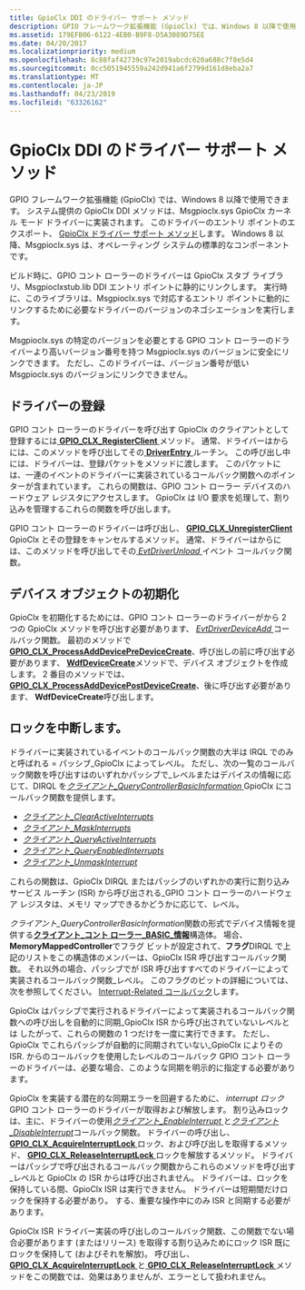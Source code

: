 ```yaml
---
title: GpioClx DDI のドライバー サポート メソッド
description: GPIO フレームワーク拡張機能 (GpioClx) では、Windows 8 以降で使用できます。
ms.assetid: 179EFB06-6122-4EB0-B9F8-D5A3089D75EE
ms.date: 04/20/2017
ms.localizationpriority: medium
ms.openlocfilehash: 8c88faf42739c97e2019abcdc620a688c7f8e5d4
ms.sourcegitcommit: 0cc5051945559a242d941a6f2799d161d8eba2a7
ms.translationtype: MT
ms.contentlocale: ja-JP
ms.lasthandoff: 04/23/2019
ms.locfileid: "63326162"
---
```

# <a name="driver-support-methods-in-the-gpioclx-ddi"></a>GpioClx DDI のドライバー サポート メソッド


GPIO フレームワーク拡張機能 (GpioClx) では、Windows 8 以降で使用できます。 システム提供の GpioClx DDI メソッドは、Msgpioclx.sys GpioClx カーネル モード ドライバーに実装されます。 このドライバーのエントリ ポイントのエクスポート、 [GpioClx ドライバー サポート メソッド](https://msdn.microsoft.com/library/windows/hardware/hh439460)します。 Windows 8 以降、Msgpioclx.sys は、オペレーティング システムの標準的なコンポーネントです。

ビルド時に、GPIO コント ローラーのドライバーは GpioClx スタブ ライブラリ、Msgpioclxstub.lib DDI エントリ ポイントに静的にリンクします。 実行時に、このライブラリは、Msgpioclx.sys で対応するエントリ ポイントに動的にリンクするために必要なドライバーのバージョンのネゴシエーションを実行します。

Msgpioclx.sys の特定のバージョンを必要とする GPIO コント ローラーのドライバーより高いバージョン番号を持つ Msgpioclx.sys のバージョンに安全にリンクできます。 ただし、このドライバーは、バージョン番号が低い Msgpioclx.sys のバージョンにリンクできません。

## <a name="driver-registration"></a>ドライバーの登録


GPIO コント ローラーのドライバーを呼び出す GpioClx のクライアントとして登録するには[ **GPIO\_CLX\_RegisterClient** ](https://msdn.microsoft.com/library/windows/hardware/hh439490)メソッド。 通常、ドライバーはからには、このメソッドを呼び出してその[ **DriverEntry** ](https://msdn.microsoft.com/library/windows/hardware/ff544113)ルーチン。 この呼び出し中には、ドライバーは、登録パケットをメソッドに渡します。 このパケットには、一連のイベントのドライバーに実装されているコールバック関数へのポインターが含まれています。 これらの関数は、GPIO コント ローラー デバイスのハードウェア レジスタにアクセスします。 GpioClx は I/O 要求を処理して、割り込みを管理するこれらの関数を呼び出します。

GPIO コント ローラーのドライバーは呼び出し、 [ **GPIO\_CLX\_UnregisterClient** ](https://msdn.microsoft.com/library/windows/hardware/hh439498) GpioClx とその登録をキャンセルするメソッド。 通常、ドライバーはからには、このメソッドを呼び出してその[ *EvtDriverUnload* ](https://msdn.microsoft.com/library/windows/hardware/ff541694)イベント コールバック関数。

## <a name="device-object-initialization"></a>デバイス オブジェクトの初期化


GpioClx を初期化するためには、GPIO コント ローラーのドライバーがから 2 つの GpioClx メソッドを呼び出す必要があります、 [ *EvtDriverDeviceAdd* ](https://msdn.microsoft.com/library/windows/hardware/ff541693)コールバック関数。 最初のメソッドで[ **GPIO\_CLX\_ProcessAddDevicePreDeviceCreate**](https://msdn.microsoft.com/library/windows/hardware/hh439487)、呼び出しの前に呼び出す必要があります、 [ **WdfDeviceCreate**](https://msdn.microsoft.com/library/windows/hardware/ff545926)メソッドで、デバイス オブジェクトを作成します。 2 番目のメソッドでは、 [ **GPIO\_CLX\_ProcessAddDevicePostDeviceCreate**](https://msdn.microsoft.com/library/windows/hardware/hh439484)、後に呼び出す必要があります、 **WdfDeviceCreate**呼び出します。

## <a name="interrupt-lock"></a>ロックを中断します。


ドライバーに実装されているイベントのコールバック関数の大半は IRQL でのみと呼ばれる = パッシブ\_GpioClx によってレベル。 ただし、次の一覧のコールバック関数を呼び出すはのいずれかパッシブで\_レベルまたはデバイスの情報に応じて、DIRQL を[*クライアント\_QueryControllerBasicInformation* ](https://msdn.microsoft.com/library/windows/hardware/hh439399) GpioClx にコールバック関数を提供します。

-   [*クライアント\_ClearActiveInterrupts*](https://msdn.microsoft.com/library/windows/hardware/hh439341)
-   [*クライアント\_MaskInterrupts*](https://msdn.microsoft.com/library/windows/hardware/hh439380)
-   [*クライアント\_QueryActiveInterrupts*](https://msdn.microsoft.com/library/windows/hardware/hh439395)
-   [*クライアント\_QueryEnabledInterrupts*](https://msdn.microsoft.com/library/windows/hardware/dn265184)
-   [*クライアント\_UnmaskInterrupt*](https://msdn.microsoft.com/library/windows/hardware/hh439435)

これらの関数は、GpioClx DIRQL またはパッシブのいずれかの実行に割り込みサービス ルーチン (ISR) から呼び出される\_GPIO コント ローラーのハードウェア レジスタは、メモリ マップできるかどうかに応じて、レベル。

*クライアント\_QueryControllerBasicInformation*関数の形式でデバイス情報を提供する[**クライアント\_コント ローラー\_BASIC\_情報**](https://msdn.microsoft.com/library/windows/hardware/hh439358)構造体。 場合、 **MemoryMappedController**でフラグ ビットが設定されて、**フラグ**DIRQL で上記のリストをこの構造体のメンバーは、GpioClx ISR 呼び出すコールバック関数。 それ以外の場合、パッシブでが ISR 呼び出すすべてのドライバーによって実装されるコールバック関数\_レベル。 このフラグのビットの詳細については、次を参照してください。 [Interrupt-Related コールバック](https://msdn.microsoft.com/library/windows/hardware/hh698260)します。

GpioClx はパッシブで実行されるドライバーによって実装されるコールバック関数への呼び出しを自動的に同期\_GpioClx ISR から呼び出されていないレベルとは したがって、これらの関数の 1 つだけを一度に実行できます。 ただし、GpioClx でこれらパッシブが自動的に同期されていない\_GpioClx によりその ISR. からのコールバックを使用したレベルのコールバック GPIO コント ローラーのドライバーは、必要な場合、このような同期を明示的に指定する必要があります。

GpioClx を実装する潜在的な同期エラーを回避するために、 *interrupt ロック*GPIO コント ローラーのドライバーが取得および解放します。 割り込みロックは、主に、ドライバーの使用[*クライアント\_EnableInterrupt* ](https://msdn.microsoft.com/library/windows/hardware/hh439377)と[*クライアント\_DisableInterrupt*](https://msdn.microsoft.com/library/windows/hardware/hh439371)コールバック関数。 ドライバーの呼び出し、 [ **GPIO\_CLX\_AcquireInterruptLock** ](https://msdn.microsoft.com/library/windows/hardware/hh439482)ロック、および呼び出しを取得するメソッド、 [ **GPIO\_CLX\_ReleaseInterruptLock** ](https://msdn.microsoft.com/library/windows/hardware/hh439494)ロックを解放するメソッド。 ドライバーはパッシブで呼び出されるコールバック関数からこれらのメソッドを呼び出す\_レベルと GpioClx の ISR からは呼び出されません。 ドライバーは、ロックを保持している間、GpioClx ISR は実行できません。 ドライバーは短期間だけロックを保持する必要があり。 する、重要な操作中にのみ ISR と同期する必要があります。

GpioClx ISR ドライバー実装の呼び出しのコールバック関数、この関数でない場合必要があります (またはリリース) を取得する割り込みためにロック ISR 既にロックを保持して (およびそれを解放)。 呼び出し、 [ **GPIO\_CLX\_AcquireInterruptLock** ](https://msdn.microsoft.com/library/windows/hardware/hh439482)と[ **GPIO\_CLX\_ReleaseInterruptLock** ](https://msdn.microsoft.com/library/windows/hardware/hh439494)メソッドをこの関数では、効果はありませんが、エラーとして扱われません。

 

 




